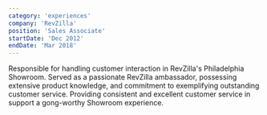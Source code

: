 ```yaml
---
category: 'experiences'
company: 'RevZilla'
position: 'Sales Associate'
startDate: 'Dec 2012'
endDate: 'Mar 2018'
---
```


Responsible for handling customer interaction in RevZilla's Philadelphia Showroom. Served as a passionate RevZilla ambassador, possessing extensive product knowledge, and commitment to exemplifying outstanding customer service. Providing consistent and excellent customer service in support a gong-worthy Showroom experience.
